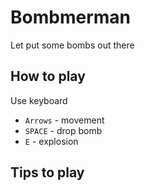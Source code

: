 # Bombmerman

Let put some bombs out there

## How to play

Use keyboard

* `Arrows` - movement
* `SPACE` - drop bomb
* `E` - explosion

## Tips to play